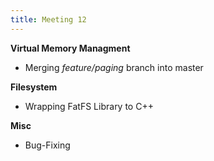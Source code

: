 ```yaml
---
title: Meeting 12
---
```


**Virtual Memory Managment**

- Merging *feature/paging* branch into master

**Filesystem**

- Wrapping FatFS Library to C++

**Misc**

- Bug-Fixing
